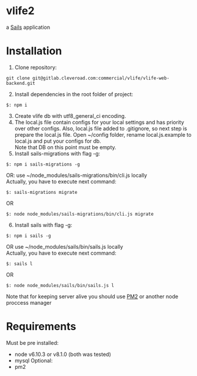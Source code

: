 # vlife2

a [Sails](http://sailsjs.org) application

# Installation

1. Clone repository:
~~~
git clone git@gitlab.cleveroad.com:commercial/vlife/vlife-web-backend.git
~~~

2. Install dependencies in the root folder of project:
~~~
$: npm i
~~~
3. Create vlife db with utf8_general_ci encoding.
4. The local.js file contain configs for your local settings and has priority over other configs.
Also, local.js file added to .gitignore, so next step is prepare the local.js file.
Open ~/config folder, rename local.js.example to local.js and put your configs for db.<br>
   Note that DB on this point must be empty.
5. Install sails-migrations with flag -g:
~~~
$: npm i sails-migrations -g
~~~
OR: use ~/node_modules/sails-migrations/bin/cli.js locally<br />
Actually, you have to execute next command:
~~~
$: sails-migrations migrate
~~~
OR
~~~
$: node node_modules/sails-migrations/bin/cli.js migrate
~~~
6. Install sails with flag -g:
~~~
$: npm i sails -g
~~~
OR use ~/node_modules/sails/bin/sails.js locally<br />
Actually, you have to execute next command:
~~~
$: sails l
~~~
OR
~~~
$: node node_modules/sails/bin/sails.js l
~~~
Note that for keeping server alive you should use <a href=http://pm2.keymetrics.io/>PM2</a> or another node proccess manager

# Requirements
Must be pre installed:
- node v6.10.3 or v8.1.0 (both was tested)
- mysql
Optional:
- pm2